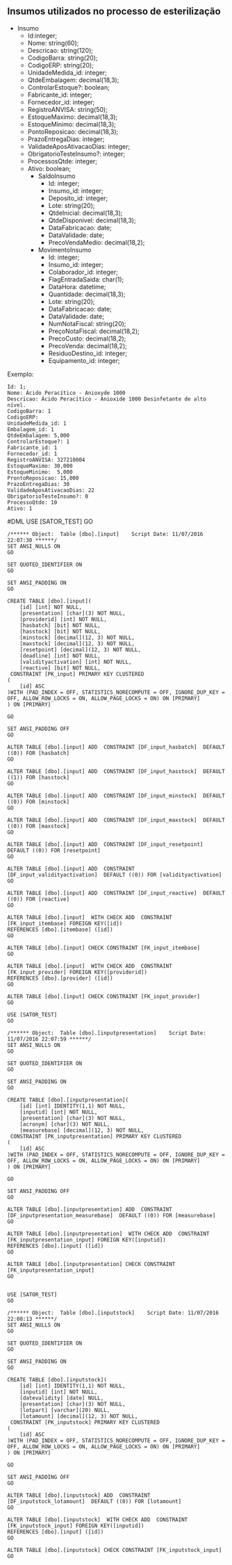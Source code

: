 ## Insumos utilizados no processo de esterilização
 - Insumo
    - Id:integer;
    - Nome: string(60);
    - Descricao: string(120);
    - CodigoBarra: string(20);
    - CodigoERP: string(20);
    - UnidadeMedida_id: integer;
    - QtdeEmbalagem: decimal(18,3);
    - ControlarEstoque?: boolean;
    - Fabricante_id: integer;
    - Fornecedor_id: integer;
    - RegistroANVISA: string(50);
    - EstoqueMaximo: decimal(18,3);
    - EstoqueMinimo: decimal(18,3);
    - PontoReposicao: decimal(18,3);
    - PrazoEntregaDias: integer;
    - ValidadeAposAtivacaoDias: integer;
    - ObrigatorioTesteInsumo?: integer;
    - ProcessosQtde: integer;
    - Ativo: boolean;
       - SaldoInsumo
          - Id: integer;
          - Insumo_id: integer;
          - Deposito_id: integer;
          - Lote: string(20);
          - QtdeInicial: decimal(18,3);
          - QtdeDisponivel: decimal(18,3);
          - DataFabricacao: date;
          - DataValidade: date;
          - PrecoVendaMedio: decimal(18,2);
       - MovimentoInsumo
          - Id: integer;
          - Insumo_id: integer;
          - Colaborador_id: integer;
          - FlagEntradaSaida: char(1);
          - DataHora: datetime;
          - Quantidade: decimal(18,3);
          - Lote: string(20);
          - DataFabricacao: date;
          - DataValidade: date;
          - NumNotaFiscal: string(20);
          - PreçoNotaFiscal: decimal(18,2);
          - PrecoCusto: decimal(18,2);
          - PrecoVenda: decimal(18,2);
          - ResiduoDestino_id: integer;
          - Equipamento_id: integer;

Exemplo:

    Id: 1;
    Nome: Ácido Peracítico - Anioxyde 1000
    Descricao: Ácido Peracítico - Anioxide 1000 Desinfetante de alto nível.
    CodigoBarra: 1
    CodigoERP:
    UnidadeMedida_id: 1
    Embalagem_id: 1
    QtdeEmbalagem: 5,000
    ControlarEstoque?: 1
    Fabricante_id: 1
    Fornecedor_id: 1
    RegistroANVISA: 327210004
    EstoqueMaximo: 30,000
    EstoqueMinimo:  5,000
    ProntoReposicao: 15,000
    PrazoEntregaDias: 30
    ValidadeAposAtivacaoDias: 22
    ObrigatorioTesteInsumo?: 0
    ProcessoQtde: 10
    Ativo: 1
    
    
#DML
    USE [SATOR_TEST]
    GO
    
    /****** Object:  Table [dbo].[input]    Script Date: 11/07/2016 22:07:30 ******/
    SET ANSI_NULLS ON
    GO
    
    SET QUOTED_IDENTIFIER ON
    GO
    
    SET ANSI_PADDING ON
    GO
    
    CREATE TABLE [dbo].[input](
        [id] [int] NOT NULL,
        [presentation] [char](3) NOT NULL,
        [providerid] [int] NOT NULL,
        [hasbatch] [bit] NOT NULL,
        [hasstock] [bit] NOT NULL,
        [minstock] [decimal](12, 3) NOT NULL,
        [maxstock] [decimal](12, 3) NOT NULL,
        [resetpoint] [decimal](12, 3) NOT NULL,
        [deadline] [int] NOT NULL,
        [validityactivation] [int] NOT NULL,
        [reactive] [bit] NOT NULL,
     CONSTRAINT [PK_input] PRIMARY KEY CLUSTERED 
    (
        [id] ASC
    )WITH (PAD_INDEX = OFF, STATISTICS_NORECOMPUTE = OFF, IGNORE_DUP_KEY = OFF, ALLOW_ROW_LOCKS = ON, ALLOW_PAGE_LOCKS = ON) ON [PRIMARY]
    ) ON [PRIMARY]
    
    GO
    
    SET ANSI_PADDING OFF
    GO
    
    ALTER TABLE [dbo].[input] ADD  CONSTRAINT [DF_input_hasbatch]  DEFAULT ((0)) FOR [hasbatch]
    GO
    
    ALTER TABLE [dbo].[input] ADD  CONSTRAINT [DF_input_hasstock]  DEFAULT ((1)) FOR [hasstock]
    GO
    
    ALTER TABLE [dbo].[input] ADD  CONSTRAINT [DF_input_minstock]  DEFAULT ((0)) FOR [minstock]
    GO
    
    ALTER TABLE [dbo].[input] ADD  CONSTRAINT [DF_input_maxstock]  DEFAULT ((0)) FOR [maxstock]
    GO
    
    ALTER TABLE [dbo].[input] ADD  CONSTRAINT [DF_input_resetpoint]  DEFAULT ((0)) FOR [resetpoint]
    GO
    
    ALTER TABLE [dbo].[input] ADD  CONSTRAINT [DF_input_validityactivation]  DEFAULT ((0)) FOR [validityactivation]
    GO
    
    ALTER TABLE [dbo].[input] ADD  CONSTRAINT [DF_input_reactive]  DEFAULT ((0)) FOR [reactive]
    GO
    
    ALTER TABLE [dbo].[input]  WITH CHECK ADD  CONSTRAINT [FK_input_itembase] FOREIGN KEY([id])
    REFERENCES [dbo].[itembase] ([id])
    GO
    
    ALTER TABLE [dbo].[input] CHECK CONSTRAINT [FK_input_itembase]
    GO
    
    ALTER TABLE [dbo].[input]  WITH CHECK ADD  CONSTRAINT [FK_input_provider] FOREIGN KEY([providerid])
    REFERENCES [dbo].[provider] ([id])
    GO
    
    ALTER TABLE [dbo].[input] CHECK CONSTRAINT [FK_input_provider]
    GO
    
    USE [SATOR_TEST]
    GO
    
    /****** Object:  Table [dbo].[inputpresentation]    Script Date: 11/07/2016 22:07:59 ******/
    SET ANSI_NULLS ON
    GO
    
    SET QUOTED_IDENTIFIER ON
    GO
    
    SET ANSI_PADDING ON
    GO
    
    CREATE TABLE [dbo].[inputpresentation](
        [id] [int] IDENTITY(1,1) NOT NULL,
        [inputid] [int] NOT NULL,
        [presentation] [char](3) NOT NULL,
        [acronym] [char](3) NOT NULL,
        [measurebase] [decimal](12, 3) NOT NULL,
     CONSTRAINT [PK_inputpresentation] PRIMARY KEY CLUSTERED 
    (
        [id] ASC
    )WITH (PAD_INDEX = OFF, STATISTICS_NORECOMPUTE = OFF, IGNORE_DUP_KEY = OFF, ALLOW_ROW_LOCKS = ON, ALLOW_PAGE_LOCKS = ON) ON [PRIMARY]
    ) ON [PRIMARY]
    
    GO
    
    SET ANSI_PADDING OFF
    GO
    
    ALTER TABLE [dbo].[inputpresentation] ADD  CONSTRAINT [DF_inputpresentation_measurebase]  DEFAULT ((0)) FOR [measurebase]
    GO
    
    ALTER TABLE [dbo].[inputpresentation]  WITH CHECK ADD  CONSTRAINT [FK_inputpresentation_input] FOREIGN KEY([inputid])
    REFERENCES [dbo].[input] ([id])
    GO
    
    ALTER TABLE [dbo].[inputpresentation] CHECK CONSTRAINT [FK_inputpresentation_input]
    GO
    

    USE [SATOR_TEST]
    GO
    
    /****** Object:  Table [dbo].[inputstock]    Script Date: 11/07/2016 22:08:13 ******/
    SET ANSI_NULLS ON
    GO
    
    SET QUOTED_IDENTIFIER ON
    GO
    
    SET ANSI_PADDING ON
    GO
    
    CREATE TABLE [dbo].[inputstock](
        [id] [int] IDENTITY(1,1) NOT NULL,
        [inputid] [int] NOT NULL,
        [datevalidity] [date] NULL,
        [presentation] [char](3) NOT NULL,
        [lotpart] [varchar](20) NULL,
        [lotamount] [decimal](12, 3) NOT NULL,
     CONSTRAINT [PK_inputstock] PRIMARY KEY CLUSTERED 
    (
        [id] ASC
    )WITH (PAD_INDEX = OFF, STATISTICS_NORECOMPUTE = OFF, IGNORE_DUP_KEY = OFF, ALLOW_ROW_LOCKS = ON, ALLOW_PAGE_LOCKS = ON) ON [PRIMARY]
    ) ON [PRIMARY]
    
    GO
    
    SET ANSI_PADDING OFF
    GO
    
    ALTER TABLE [dbo].[inputstock] ADD  CONSTRAINT [DF_inputstock_lotamount]  DEFAULT ((0)) FOR [lotamount]
    GO
    
    ALTER TABLE [dbo].[inputstock]  WITH CHECK ADD  CONSTRAINT [FK_inputstock_input] FOREIGN KEY([inputid])
    REFERENCES [dbo].[input] ([id])
    GO
    
    ALTER TABLE [dbo].[inputstock] CHECK CONSTRAINT [FK_inputstock_input]
    GO
    
